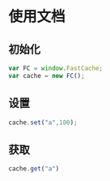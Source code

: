 # 使用文档

## 初始化

```js
var FC = window.FastCache;
var cache = new FC();
```

## 设置

```js
cache.set("a",100);
```

## 获取

```js
cache.get("a")
```